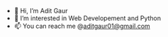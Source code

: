 - 👋 Hi, I’m Adit Gaur
- 👀 I’m interested in Web Developement and Python
- 📫 You can reach me @aditgaur01@gmail.com
